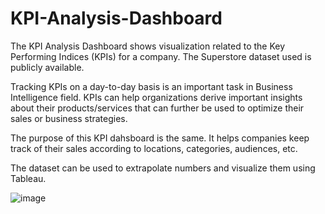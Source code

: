 # KPI-Analysis-Dashboard
The KPI Analysis Dashboard shows visualization related to the Key Performing Indices (KPIs) for a company. The Superstore dataset used is publicly available. 

Tracking KPIs on a day-to-day basis is an important task in Business Intelligence field. KPIs can help organizations derive important insights about their products/services that can further be used to optimize their sales or business strategies. 

The purpose of this KPI dahsboard is the same. It helps companies keep track of their sales according to locations, categories, audiences, etc.

The dataset can be used to extrapolate numbers and visualize them using Tableau. 

![image](https://user-images.githubusercontent.com/40703414/160275276-227605c1-46cf-4b2b-a01c-039a6a26c51b.png)
